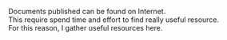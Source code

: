 Documents published can be found on Internet.<br>
This require spend time and effort to find really useful resource.<br>
For this reason, I gather useful resources here.
